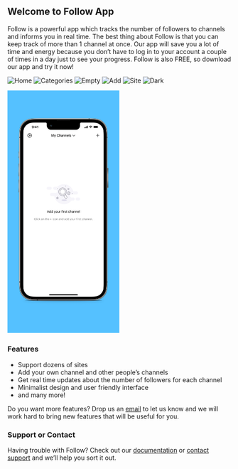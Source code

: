 ## Welcome to Follow App

Follow is a powerful app which tracks the number of followers to channels and informs you in real time.
The best thing about Follow is that you can keep track of more than 1 channel at once.
Our app will save you a lot of time and energy because you don’t have to log in to your account a couple of times in a day just to see your progress. Follow is also FREE, so download our app and try it now!  

![Home](/app-screenshots/6.5-inch_Home.png|width=100)
![Categories](/app-screenshots/6.5-inch_Categories.png|width=100)
![Empty](/app-screenshots/6.5-inch_Empty.png|width=100)
![Add](/app-screenshots/6.5-inch_Add.png|width=100)
![Site](/app-screenshots/6.5-inch_Site.png|width=100)
![Dark](/app-screenshots/6.5-inch_Dark.png|width=100)

<img src="./app-screenshots/6.5-inch_Empty.png" width="50%" height="50%">

### Features 
- Support dozens of sites
- Add your own channel and other people’s channels
- Get real time updates about the number of followers for each channel
- Minimalist design and user friendly interface
- and many more!

Do you want more features? Drop us an [email](mailto:billowstudio@gmail.com) to let us know and we will work hard to bring new features that will be useful for you.

### Support or Contact

Having trouble with Follow? Check out our [documentation](https://docs.github.com/categories/github-pages-basics/) or [contact support](mailto:billowstudio@gmail.com) and we’ll help you sort it out.
